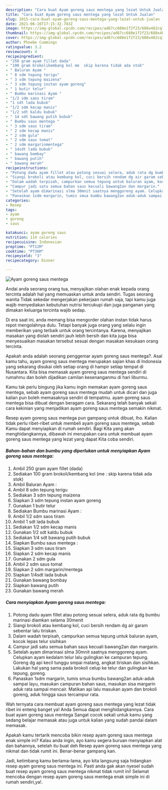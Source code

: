 ```yaml
---
description: "Cara buat Ayam goreng saus mentega yang lezat Untuk Jualan"
title: "Cara buat Ayam goreng saus mentega yang lezat Untuk Jualan"
slug: 1015-cara-buat-ayam-goreng-saus-mentega-yang-lezat-untuk-jualan
date: 2021-06-16T17:15:32.783Z
image: https://img-global.cpcdn.com/recipes/ad67cc688e1f2f23/680x482cq70/ayam-goreng-saus-mentega-foto-resep-utama.jpg
thumbnail: https://img-global.cpcdn.com/recipes/ad67cc688e1f2f23/680x482cq70/ayam-goreng-saus-mentega-foto-resep-utama.jpg
cover: https://img-global.cpcdn.com/recipes/ad67cc688e1f2f23/680x482cq70/ayam-goreng-saus-mentega-foto-resep-utama.jpg
author: Phoebe Cummings
ratingvalue: 3.2
reviewcount: 4
recipeingredient:
- "250 gram ayam fillet dada"
- "100 gram brokolikembang kol me  skip karena tidak ada stok"
- " Baluran Ayam "
- " 8 sdm tepung terigu"
- " 3 sdm tepung maizena"
- " 3 sdm tepung instan ayam goreng"
- " 1 butir telur"
- " Bumbu marinasi Ayam "
- "1/2 sdm saos tiram"
- "1 sdt lada bubuk"
- "1/2 sdm kecap manis"
- "1/2 sdt kaldu bubuk"
- " 14 sdt bawang putih bubuk"
- " Bumbu saus mentega "
- " 3 sdm saus tiram"
- " 2 sdm kecap manis"
- " 2 sdm gula"
- " 2 sdm saus tomat"
- " 2 sdm margarinmentega"
- " 14sdt lada bubuk"
- " bawang bombay"
- " bawang putih"
- " bawang merah"
recipeinstructions:
- "Potong dadu ayam fillet atau potong sesuai selera, aduk rata dg bumbu marinasi diamkan selama 30menit"
- "Siangi brokoli atau kembang kol, cuci bersih rendam dg air garam sebentar lalu tiriskan."
- "Dalam wadah terpisah, campurkan semua tepung untuk baluran ayam, kocok lepas telur sisihkan"
- "Campur jadi satu semua bahan saus kecuali bawang2an dan margarin."
- "Setelah ayam dimarinasi slma 30mnit saatnya menggoreng ayam. Celupkan ayam kedalam telur lalu gulingkan ke campuran tepung. Goreng dg api kecil tunggu smpai matang, angkat tiriskan dan sisihkan. Lakukan hal yang sama pada brokoli celup ke telur dan gulingkan ke tepung, goreng."
- "Panaskan 1sdm margarin, tumis smua bumbu bawang2an aduk-aduk sampai layu, masukan campuran bahan saus, masukan sisa margarin aduk rata sampai mencair. Matikan api lalu masukan ayam dan brokoli goreng, aduk hingga saus tercampur rata."
categories:
- Resep
tags:
- ayam
- goreng
- saus

katakunci: ayam goreng saus 
nutrition: 114 calories
recipecuisine: Indonesian
preptime: "PT12M"
cooktime: "PT36M"
recipeyield: "3"
recipecategory: Dinner

---
```



![Ayam goreng saus mentega](https://img-global.cpcdn.com/recipes/ad67cc688e1f2f23/680x482cq70/ayam-goreng-saus-mentega-foto-resep-utama.jpg)

Andai anda seorang orang tua, menyajikan olahan enak kepada orang tercinta adalah hal yang memuaskan untuk anda sendiri. Tugas seorang  wanita Tidak sekedar mengerjakan pekerjaan rumah saja, tapi kamu juga wajib menyediakan kebutuhan nutrisi tercukupi dan juga panganan yang dimakan keluarga tercinta wajib sedap.

Di era  saat ini, anda memang bisa mengorder olahan instan tidak harus repot mengolahnya dulu. Tetapi banyak juga orang yang selalu ingin memberikan yang terbaik untuk orang tercintanya. Karena, menyajikan masakan yang diolah sendiri jauh lebih bersih dan kita juga bisa menyesuaikan masakan tersebut sesuai dengan masakan kesukaan orang tercinta. 



Apakah anda adalah seorang penggemar ayam goreng saus mentega?. Asal kamu tahu, ayam goreng saus mentega merupakan sajian khas di Indonesia yang sekarang disukai oleh setiap orang di hampir setiap tempat di Nusantara. Kita bisa memasak ayam goreng saus mentega sendiri di rumahmu dan boleh dijadikan camilan kesenanganmu di hari liburmu.

Kamu tak perlu bingung jika kamu ingin memakan ayam goreng saus mentega, sebab ayam goreng saus mentega mudah untuk dicari dan juga kalian pun boleh memasaknya sendiri di tempatmu. ayam goreng saus mentega bisa dibuat dengan beragam cara. Sekarang telah banyak sekali cara kekinian yang menjadikan ayam goreng saus mentega semakin nikmat.

Resep ayam goreng saus mentega pun gampang untuk dibuat, lho. Kalian tidak perlu ribet-ribet untuk membeli ayam goreng saus mentega, sebab Kamu dapat menyiapkan di rumah sendiri. Bagi Kita yang akan menghidangkannya, dibawah ini merupakan cara untuk membuat ayam goreng saus mentega yang lezat yang dapat Kita coba sendiri.

<!--inarticleads1-->

##### Bahan-bahan dan bumbu yang diperlukan untuk menyiapkan Ayam goreng saus mentega:

1. Ambil 250 gram ayam fillet (dada)
1. Sediakan 100 gram brokoli/kembang kol (me : skip karena tidak ada stok)
1. Ambil  Baluran Ayam :
1. Ambil  8 sdm tepung terigu
1. Sediakan  3 sdm tepung maizena
1. Siapkan  3 sdm tepung instan ayam goreng
1. Gunakan  1 butir telur
1. Sediakan  Bumbu marinasi Ayam :
1. Ambil 1/2 sdm saos tiram
1. Ambil 1 sdt lada bubuk
1. Sediakan 1/2 sdm kecap manis
1. Gunakan 1/2 sdt kaldu bubuk
1. Sediakan  1/4 sdt bawang putih bubuk
1. Siapkan  Bumbu saus mentega :
1. Siapkan  3 sdm saus tiram
1. Siapkan  2 sdm kecap manis
1. Gunakan  2 sdm gula
1. Ambil  2 sdm saus tomat
1. Siapkan  2 sdm margarin/mentega
1. Siapkan  1/4sdt lada bubuk
1. Gunakan  bawang bombay
1. Siapkan  bawang putih
1. Gunakan  bawang merah




<!--inarticleads2-->

##### Cara menyiapkan Ayam goreng saus mentega:

1. Potong dadu ayam fillet atau potong sesuai selera, aduk rata dg bumbu marinasi diamkan selama 30menit
1. Siangi brokoli atau kembang kol, cuci bersih rendam dg air garam sebentar lalu tiriskan.
1. Dalam wadah terpisah, campurkan semua tepung untuk baluran ayam, kocok lepas telur sisihkan
1. Campur jadi satu semua bahan saus kecuali bawang2an dan margarin.
1. Setelah ayam dimarinasi slma 30mnit saatnya menggoreng ayam. Celupkan ayam kedalam telur lalu gulingkan ke campuran tepung. Goreng dg api kecil tunggu smpai matang, angkat tiriskan dan sisihkan. Lakukan hal yang sama pada brokoli celup ke telur dan gulingkan ke tepung, goreng.
1. Panaskan 1sdm margarin, tumis smua bumbu bawang2an aduk-aduk sampai layu, masukan campuran bahan saus, masukan sisa margarin aduk rata sampai mencair. Matikan api lalu masukan ayam dan brokoli goreng, aduk hingga saus tercampur rata.




Wah ternyata cara membuat ayam goreng saus mentega yang lezat tidak ribet ini enteng banget ya! Anda Semua dapat menghidangkannya. Cara buat ayam goreng saus mentega Sangat cocok sekali untuk kamu yang sedang belajar memasak atau juga untuk kalian yang sudah pandai dalam memasak.

Apakah kamu tertarik mencoba bikin resep ayam goreng saus mentega enak simple ini? Kalau anda ingin, ayo kamu segera buruan menyiapkan alat dan bahannya, setelah itu buat deh Resep ayam goreng saus mentega yang nikmat dan tidak rumit ini. Benar-benar gampang kan. 

Jadi, ketimbang kamu berlama-lama, ayo kita langsung saja hidangkan resep ayam goreng saus mentega ini. Pasti anda gak akan nyesel sudah buat resep ayam goreng saus mentega nikmat tidak rumit ini! Selamat mencoba dengan resep ayam goreng saus mentega enak simple ini di rumah sendiri,ya!.

